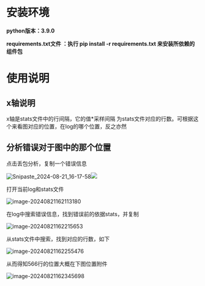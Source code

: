 



# 安装环境



**python版本：3.9.0**



**requirements.txt文件 ：执行 pip install -r requirements.txt 来安装所依赖的组件包**









# 使用说明



## x轴说明

x轴是stats文件中的行间隔，它的值*采样间隔 为stats文件对应的行数。可根据这个来看图对应的位置，在log的哪个位置，反之亦然



## 分析错误对于图中的那个位置



点击丢包分析，复制一个错误信息

![Snipaste_2024-08-21_16-17-58](http://tyk-bucket.oss-cn-shenzhen.aliyuncs.com/img/Snipaste_2024-08-21_16-17-58.png)![](http://tyk-bucket.oss-cn-shenzhen.aliyuncs.com/img/typora-icon2.png)


打开当前log和stats文件

![image-20240821162113180](http://tyk-bucket.oss-cn-shenzhen.aliyuncs.com/img/image-20240821162113180.png)





在log中搜索错误信息，找到错误前的依据stats，并复制

![image-20240821162215653](http://tyk-bucket.oss-cn-shenzhen.aliyuncs.com/img/image-20240821162215653.png)





从stats文件中搜索，找到对应的行数，如下

![image-20240821162255476](http://tyk-bucket.oss-cn-shenzhen.aliyuncs.com/img/image-20240821162255476.png)



从而得知566行的位置大概在下图位置附件

![image-20240821162345698](http://tyk-bucket.oss-cn-shenzhen.aliyuncs.com/img/image-20240821162345698.png)
